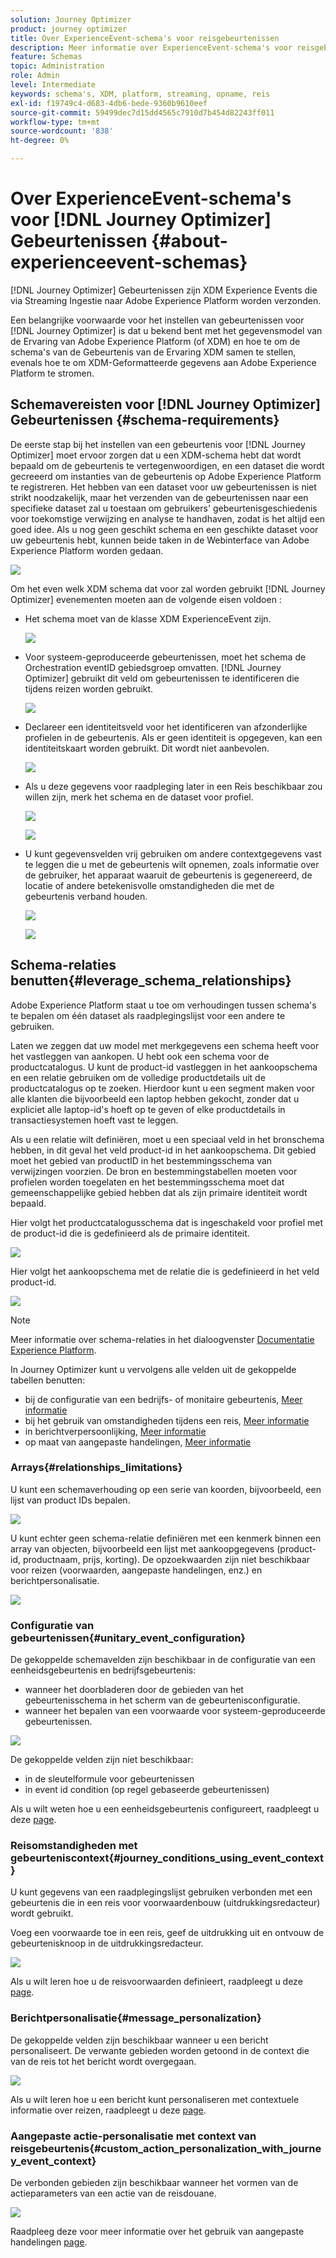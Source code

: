 ```yaml
---
solution: Journey Optimizer
product: journey optimizer
title: Over ExperienceEvent-schema's voor reisgebeurtenissen
description: Meer informatie over ExperienceEvent-schema's voor reisgebeurtenissen
feature: Schemas
topic: Administration
role: Admin
level: Intermediate
keywords: schema's, XDM, platform, streaming, opname, reis
exl-id: f19749c4-d683-4db6-bede-9360b9610eef
source-git-commit: 59499dec7d15dd4565c7910d7b454d82243ff011
workflow-type: tm+mt
source-wordcount: '838'
ht-degree: 0%

---
```


# Over ExperienceEvent-schema&#39;s voor [!DNL Journey Optimizer] Gebeurtenissen {#about-experienceevent-schemas}

[!DNL Journey Optimizer] Gebeurtenissen zijn XDM Experience Events die via Streaming Ingestie naar Adobe Experience Platform worden verzonden.

Een belangrijke voorwaarde voor het instellen van gebeurtenissen voor [!DNL Journey Optimizer] is dat u bekend bent met het gegevensmodel van de Ervaring van Adobe Experience Platform (of XDM) en hoe te om de schema&#39;s van de Gebeurtenis van de Ervaring XDM samen te stellen, evenals hoe te om XDM-Geformatteerde gegevens aan Adobe Experience Platform te stromen.

## Schemavereisten voor [!DNL Journey Optimizer] Gebeurtenissen  {#schema-requirements}

De eerste stap bij het instellen van een gebeurtenis voor [!DNL Journey Optimizer] moet ervoor zorgen dat u een XDM-schema hebt dat wordt bepaald om de gebeurtenis te vertegenwoordigen, en een dataset die wordt gecreeerd om instanties van de gebeurtenis op Adobe Experience Platform te registreren. Het hebben van een dataset voor uw gebeurtenissen is niet strikt noodzakelijk, maar het verzenden van de gebeurtenissen naar een specifieke dataset zal u toestaan om gebruikers&#39; gebeurtenisgeschiedenis voor toekomstige verwijzing en analyse te handhaven, zodat is het altijd een goed idee. Als u nog geen geschikt schema en een geschikte dataset voor uw gebeurtenis hebt, kunnen beide taken in de Webinterface van Adobe Experience Platform worden gedaan.

![](assets/schema1.png)

Om het even welk XDM schema dat voor zal worden gebruikt [!DNL Journey Optimizer] evenementen moeten aan de volgende eisen voldoen :

* Het schema moet van de klasse XDM ExperienceEvent zijn.

   ![](assets/schema2.png)

* Voor systeem-geproduceerde gebeurtenissen, moet het schema de Orchestration eventID gebiedsgroep omvatten. [!DNL Journey Optimizer] gebruikt dit veld om gebeurtenissen te identificeren die tijdens reizen worden gebruikt.

   ![](assets/schema3.png)

* Declareer een identiteitsveld voor het identificeren van afzonderlijke profielen in de gebeurtenis. Als er geen identiteit is opgegeven, kan een identiteitskaart worden gebruikt. Dit wordt niet aanbevolen.

   ![](assets/schema4.png)

* Als u deze gegevens voor raadpleging later in een Reis beschikbaar zou willen zijn, merk het schema en de dataset voor profiel.

   ![](assets/schema5.png)

   ![](assets/schema6.png)

* U kunt gegevensvelden vrij gebruiken om andere contextgegevens vast te leggen die u met de gebeurtenis wilt opnemen, zoals informatie over de gebruiker, het apparaat waaruit de gebeurtenis is gegenereerd, de locatie of andere betekenisvolle omstandigheden die met de gebeurtenis verband houden.

   ![](assets/schema7.png)

   ![](assets/schema8.png)

## Schema-relaties benutten{#leverage_schema_relationships}

Adobe Experience Platform staat u toe om verhoudingen tussen schema&#39;s te bepalen om één dataset als raadplegingslijst voor een andere te gebruiken.

Laten we zeggen dat uw model met merkgegevens een schema heeft voor het vastleggen van aankopen. U hebt ook een schema voor de productcatalogus. U kunt de product-id vastleggen in het aankoopschema en een relatie gebruiken om de volledige productdetails uit de productcatalogus op te zoeken. Hierdoor kunt u een segment maken voor alle klanten die bijvoorbeeld een laptop hebben gekocht, zonder dat u expliciet alle laptop-id&#39;s hoeft op te geven of elke productdetails in transactiesystemen hoeft vast te leggen.

Als u een relatie wilt definiëren, moet u een speciaal veld in het bronschema hebben, in dit geval het veld product-id in het aankoopschema. Dit gebied moet het gebied van productID in het bestemmingsschema van verwijzingen voorzien. De bron en bestemmingstabellen moeten voor profielen worden toegelaten en het bestemmingsschema moet dat gemeenschappelijke gebied hebben dat als zijn primaire identiteit wordt bepaald.

Hier volgt het productcatalogusschema dat is ingeschakeld voor profiel met de product-id die is gedefinieerd als de primaire identiteit.

![](assets/schema9.png)

Hier volgt het aankoopschema met de relatie die is gedefinieerd in het veld product-id.

![](assets/schema10.png)

>[!NOTE]
>
>Meer informatie over schema-relaties in het dialoogvenster [Documentatie Experience Platform](https://experienceleague.adobe.com/docs/platform-learn/tutorials/schemas/configure-relationships-between-schemas.html).

In Journey Optimizer kunt u vervolgens alle velden uit de gekoppelde tabellen benutten:

* bij de configuratie van een bedrijfs- of monitaire gebeurtenis, [Meer informatie](../event/experience-event-schema.md#unitary_event_configuration)
* bij het gebruik van omstandigheden tijdens een reis, [Meer informatie](../event/experience-event-schema.md#journey_conditions_using_event_context)
* in berichtverpersoonlijking, [Meer informatie](../event/experience-event-schema.md#message_personalization)
* op maat van aangepaste handelingen, [Meer informatie](../event/experience-event-schema.md#custom_action_personalization_with_journey_event_context)

### Arrays{#relationships_limitations}

U kunt een schemaverhouding op een serie van koorden, bijvoorbeeld, een lijst van product IDs bepalen.

![](assets/schema15.png)

U kunt echter geen schema-relatie definiëren met een kenmerk binnen een array van objecten, bijvoorbeeld een lijst met aankoopgegevens (product-id, productnaam, prijs, korting). De opzoekwaarden zijn niet beschikbaar voor reizen (voorwaarden, aangepaste handelingen, enz.) en berichtpersonalisatie.

![](assets/schema16.png)

### Configuratie van gebeurtenissen{#unitary_event_configuration}

De gekoppelde schemavelden zijn beschikbaar in de configuratie van een eenheidsgebeurtenis en bedrijfsgebeurtenis:

* wanneer het doorbladeren door de gebieden van het gebeurtenisschema in het scherm van de gebeurtenisconfiguratie.
* wanneer het bepalen van een voorwaarde voor systeem-geproduceerde gebeurtenissen.

![](assets/schema11.png)

De gekoppelde velden zijn niet beschikbaar:

* in de sleutelformule voor gebeurtenissen
* in event id condition (op regel gebaseerde gebeurtenissen)

Als u wilt weten hoe u een eenheidsgebeurtenis configureert, raadpleegt u deze [page](../event/about-creating.md).

### Reisomstandigheden met gebeurteniscontext{#journey_conditions_using_event_context}

U kunt gegevens van een raadplegingslijst gebruiken verbonden met een gebeurtenis die in een reis voor voorwaardenbouw (uitdrukkingsredacteur) wordt gebruikt.

Voeg een voorwaarde toe in een reis, geef de uitdrukking uit en ontvouw de gebeurtenisknoop in de uitdrukkingsredacteur.

![](assets/schema12.png)

Als u wilt leren hoe u de reisvoorwaarden definieert, raadpleegt u deze [page](../building-journeys/condition-activity.md).

### Berichtpersonalisatie{#message_personalization}

De gekoppelde velden zijn beschikbaar wanneer u een bericht personaliseert. De verwante gebieden worden getoond in de context die van de reis tot het bericht wordt overgegaan.

![](assets/schema14.png)

Als u wilt leren hoe u een bericht kunt personaliseren met contextuele informatie over reizen, raadpleegt u deze [page](../personalization/personalization-use-case.md).

### Aangepaste actie-personalisatie met context van reisgebeurtenis{#custom_action_personalization_with_journey_event_context}

De verbonden gebieden zijn beschikbaar wanneer het vormen van de actieparameters van een actie van de reisdouane.

![](assets/schema13.png)

Raadpleeg deze voor meer informatie over het gebruik van aangepaste handelingen [page](../building-journeys/using-custom-actions.md).
